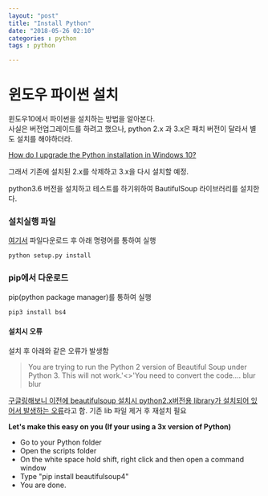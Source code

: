 ```yaml
---
layout: "post"
title: "Install Python"
date: "2018-05-26 02:10"
categories : python
tags : python

---
```


# 윈도우 파이썬 설치

윈도우10에서 파이썬을 설치하는 방법을 알아본다.<br>
사실은 버전업그레이드를 하려고 했으나, python 2.x 과 3.x은 패치 버전이 달라서 별도 설치를 해야하더라.

[How do I upgrade the Python installation in Windows 10?
](https://stackoverflow.com/questions/45137395/how-do-i-upgrade-the-python-installation-in-windows-10)

그래서 기존에 설치된 2.x를 삭제하고 3.x을 다시 설치할 예정.

python3.6 버전을 설치하고 테스트를 하기위하여 BautifulSoup 라이브러리를 설치한다.



### 설치실행 파일
[여기서](https://www.crummy.com/software/BeautifulSoup/bs4/download/4.6/) 파일다운로드 후 아래 명령어를 통하여 실행
```python
python setup.py install
```

### pip에서 다운로드
pip(python package manager)를 통하여 실행

```python
pip3 install bs4
```

#### 설치시 오류
설치 후 아래와 같은 오류가 발생함
>You are trying to run the Python 2 version of Beautiful Soup under Python 3. This will not work.'<>'You need to convert the code.... blur blur

[구글링해보니 이전에 beautifulsoup 설치시 python2.x버전용 library가 설치되어 있어서 발생하는 오류](https://stackoverflow.com/questions/31730053/python-3-4-installing-bs4-running-python2-not-python3)라고 함.
기존 lib 파일 제거 후 재설치 필요

**Let's make this easy on you (If your using a 3x version of Python)**

- Go to your Python folder
- Open the scripts folder
- On the white space hold shift, right click and then open a command window
- Type "pip install beautifulsoup4"
- You are done.
